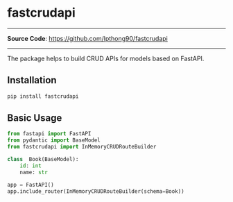# fastcrudapi

---

<!-- **Documentation**: -->

**Source  Code**: <a href="https://github.com/lpthong90/fastcrudapi" target="_blank">https://github.com/lpthong90/fastcrudapi</a>

---

The package helps to build CRUD APIs for models based on FastAPI.

## Installation
```bash
pip install fastcrudapi
```

## Basic Usage
```python
from fastapi import FastAPI
from pydantic import BaseModel
from fastcrudapi import InMemoryCRUDRouteBuilder

class  Book(BaseModel):
	id: int
	name: str

app = FastAPI()
app.include_router(InMemoryCRUDRouteBuilder(schema=Book))
```